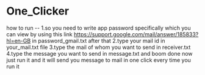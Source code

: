 # One_Clicker
how to run -- 
1.so you need to write app password specifically which you can view by using this link https://support.google.com/mail/answer/185833?hl=en-GB
in password_gmail.txt after that 
2.type your mail id in your_mail.txt file 
3.type the mail of whom you want to send in receiver.txt
4.type the message you want to send in message.txt
and boom done now just run it and it will send you message to mail in one click every time you run it 
